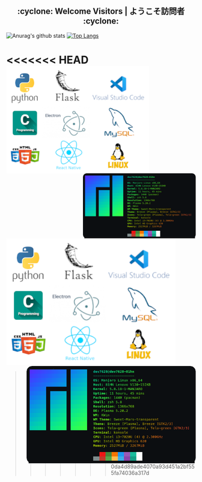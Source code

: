<h2 align="center">:cyclone: Welcome Visitors | ようこそ訪問者 :cyclone:</h2>

![Anurag's github stats](https://github-readme-stats.vercel.app/api?username=rootkit7628&theme=react&show_icons=true&line_height=20&locale=fr&include_all_commits=true&count_private=true&card_width=460)
[![Top Langs](https://github-readme-stats.vercel.app/api/top-langs/?username=rootkit7628&theme=react&layout=compact)](https://github.com/anuraghazra/github-readme-stats)
</br>

<<<<<<< HEAD
<img align='left' class="border rounded-2 mb-2" width=380 src="https://github.com/rootkit7628/rootkit7628/blob/main/img/tools.png" >
<img align='right' class="border rounded-2 mb-2" width=300 src="https://github.com/rootkit7628/rootkit7628/blob/main/img/manjaro.png" >
=======
<img class="border rounded-2 mb-2" width=450 src="https://github.com/rootkit7628/rootkit7628/blob/main/img/tools.png" >
<img align='right' class="border rounded-2 mb-2" width=450 src="https://github.com/rootkit7628/rootkit7628/blob/main/img/manjaro.png" >

>>>>>>> 0da4d89ade4070a93d451a2bf555fa74036a317d
